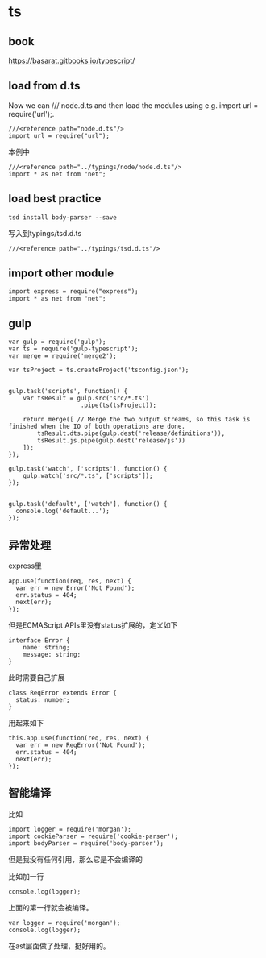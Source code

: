
# ts

## book

https://basarat.gitbooks.io/typescript/

## load from d.ts

Now we can /// <reference> node.d.ts and then load the modules using e.g. import url = require('url');.


```
///<reference path="node.d.ts"/>
import url = require("url");
```

本例中

```
///<reference path="../typings/node/node.d.ts"/>
import * as net from "net";
```
## load best practice

```
tsd install body-parser --save
```

写入到typings/tsd.d.ts

```
///<reference path="../typings/tsd.d.ts"/>
```

## import other module

```
import express = require("express");
import * as net from "net";
```

## gulp

```
var gulp = require('gulp');
var ts = require('gulp-typescript');
var merge = require('merge2');

var tsProject = ts.createProject('tsconfig.json');


gulp.task('scripts', function() {
    var tsResult = gulp.src('src/*.ts')
                    .pipe(ts(tsProject));

    return merge([ // Merge the two output streams, so this task is finished when the IO of both operations are done.
        tsResult.dts.pipe(gulp.dest('release/definitions')),
        tsResult.js.pipe(gulp.dest('release/js'))
    ]);
});

gulp.task('watch', ['scripts'], function() {
    gulp.watch('src/*.ts', ['scripts']);
});


gulp.task('default', ['watch'], function() {
  console.log('default...');
});
```

## 异常处理

express里

```
app.use(function(req, res, next) {
  var err = new Error('Not Found');
  err.status = 404;
  next(err);
});
```

但是ECMAScript APIs里没有status扩展的，定义如下

```
interface Error {
    name: string;
    message: string;
}
```

此时需要自己扩展

```
class ReqError extends Error {
  status: number;
}
```

用起来如下

```
this.app.use(function(req, res, next) {
  var err = new ReqError('Not Found');
  err.status = 404;
  next(err);
});
```

## 智能编译

比如

```
import logger = require('morgan');
import cookieParser = require('cookie-parser');
import bodyParser = require('body-parser');
```

但是我没有任何引用，那么它是不会编译的

比如加一行

```
console.log(logger);
```

上面的第一行就会被编译。

```
var logger = require('morgan');
console.log(logger);
```

在ast层面做了处理，挺好用的。

